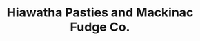 ---
title: "Hiawatha Pasties and Mackinac Fudge Co."
url: /naubinway/hiawatha-pasties-and-mackinac-fudge-co/
shop: confectionery
---
